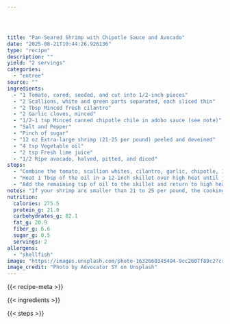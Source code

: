 ```yaml
---




title: "Pan-Seared Shrimp with Chipotle Sauce and Avocado"
date: "2025-08-21T10:44:26.926136"
type: "recipe"
description: ""
yield: "2 servings"
categories:
  - "entree"
source: ""
ingredients:
  - "1 Tomato, cored, seeded, and cut into 1/2-inch pieces"
  - "2 Scallions, white and green parts separated, each sliced thin"
  - "2 Tbsp Minced fresh cilantro"
  - "2 Garlic cloves, minced"
  - "1/2-1 tsp Minced canned chipotle chile in adobo sauce (see note)"
  - "Salt and Pepper"
  - "Pinch of sugar"
  - "12 oz Extra-large shrimp (21-25 per pound) peeled and deveined"
  - "4 tsp Vegetable oil"
  - "2 tsp Fresh lime juice"
  - "1/2 Ripe avocado, halved, pitted, and diced"
steps:
  - "Combine the tomato, scallion whites, cilantro, garlic, chipotle, 1/4 tsp salt, and a pinch of pepper in a bowl. In a separate bowl, toss the shrimp with the sugar, 1/8 tsp salt and 1/8 tsp pepper."
  - "Heat 1 Tbsp of the oil in a 12-inch skillet over high heat until just smoking. Add the shrimp in a single layer and cook, without moving, until spotty brown on one side, about 1 minute. Transfer the shrimp to a bowl (they will be underdone, unless working with pre-cooked shrimp)."
  - "Add the remaining tsp of oil to the skillet and return to high heat until just smoking. Add the tomato mixture and lime juice, and cook until the tomato softens slightly, about 1 minute. Return shrimp to the skillet and continue to cook until they are cooked through and hot, about 1 minute."
notes: "If your shrimp are smaller than 21 to 25 per pound, the cooking times will be even shorter. Serve with plain white rice (or basmati brown rice). For more heat, add the greater amount of Chipotle chile. We used precooked shrimp, well-drained, with definite shorter cooking period."
nutrition:
  calories: 275.5
  protein_g: 21.0
  carbohydrates_g: 82.1
  fat_g: 20.9
  fiber_g: 6.6
  sugar_g: 0.5
  servings: 2
allergens:
  - "shellfish"
image: "https://images.unsplash.com/photo-1632660345494-9cc2607f89c2?crop=entropy&cs=tinysrgb&fit=max&fm=jpg&ixid=M3w3OTQ5MzV8MHwxfHNlYXJjaHwxfHxwYW4tc2VhcmVkJTIwc2hyaW1wJTIwd2l0aCUyMGNoaXBvdGxlJTIwc2F1Y2UlMjBhbmQlMjBhdm9jYWRvJTIwZm9vZCUyMGVudHJlZXxlbnwxfDB8fHwxNzU1Nzk1OTMwfDA&ixlib=rb-4.1.0&q=80&w=1080"
image_credit: "Photo by Advocator SY on Unsplash"
---
```


{{< recipe-meta >}}

{{< ingredients >}}

{{< steps >}}
